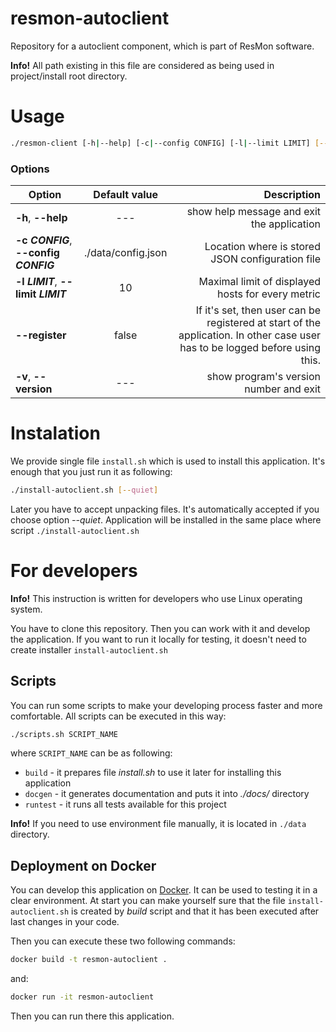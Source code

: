 # resmon-autoclient
Repository for a autoclient component, which is part of ResMon software.

**Info!** All path existing in this file are considered 
as being used in project/install root directory.

# Usage

```bash
./resmon-client [-h|--help] [-c|--config CONFIG] [-l|--limit LIMIT] [--register] [-v|--version]
```

### Options
| Option                                 | Default value        | Description                                       |
| -------------------------------------- |:--------------------:| -------------------------------------------------:|
| **-h**, **--help**                     | ---                  | show help message and exit the application        |
| **-c _CONFIG_**, **--config _CONFIG_** | ./data/config.json   | Location where is stored JSON configuration file  |
| **-l _LIMIT_**, **--limit _LIMIT_**    | 10                   | Maximal limit of displayed hosts for every metric |
| **--register**                         | false                | If it's set, then user can be registered at start of the application. In other case user has to be logged before using this. |
| **-v**, **--version**                  | ---                  | show program's version number and exit            |

# Instalation
We provide single file `install.sh` which is used to install this application. It's enough that you just run it as following:
```bash
./install-autoclient.sh [--quiet]
```
Later you have to accept unpacking files. It's automatically accepted if you choose option _--quiet_.
Application will be installed in the same place where script `./install-autoclient.sh`

# For developers

**Info!** This instruction is written for developers who use Linux operating system.

You have to clone this repository. Then you can work with it and develop the application.
If you want to run it locally for testing, it doesn't need to create installer `install-autoclient.sh` 

## Scripts

You can run some scripts to make your developing process faster and more comfortable.
All scripts can be executed in this way:
```bash
./scripts.sh SCRIPT_NAME
```
where `SCRIPT_NAME` can be as following:
* `build` - it prepares file _install.sh_ to use it later for installing this application
* `docgen` - it generates documentation and puts it into _./docs/_ directory
* `runtest` - it runs all tests available for this project

**Info!** If you need to use environment file manually, it is located in `./data` directory.

## Deployment on Docker
You can develop this application on [Docker](https://docs.docker.com). 
It can be used to testing it in a clear environment. 
At start you can make yourself sure that the file `install-autoclient.sh` 
is created by _build_ script and that it has been executed 
after last changes in your code.

Then you can execute these two following commands:
```bash
docker build -t resmon-autoclient .
```
and:
```bash
docker run -it resmon-autoclient
```
Then you can run there this application.
